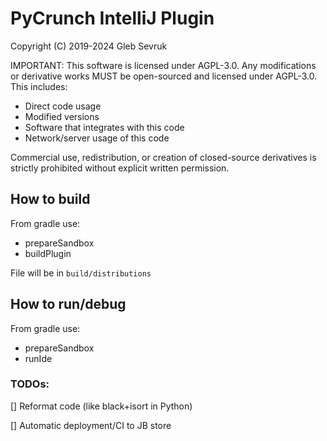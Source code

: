 # PyCrunch IntelliJ Plugin
Copyright (C) 2019-2024 Gleb Sevruk

IMPORTANT: This software is licensed under AGPL-3.0. Any modifications or derivative works MUST be open-sourced and licensed under AGPL-3.0. This includes:
- Direct code usage
- Modified versions
- Software that integrates with this code
- Network/server usage of this code

Commercial use, redistribution, or creation of closed-source derivatives is strictly prohibited without explicit written permission.


## How to build

From gradle use:

  - prepareSandbox
  - buildPlugin

File will be in
 `build/distributions`

## How to run/debug
From gradle use:

  - prepareSandbox
  - runIde

### TODOs:

[] Reformat code (like black+isort in Python)

[] Automatic deployment/CI to JB store